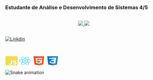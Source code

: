 

### Estudante de Análise e Desenvolvimento de Sistemas 4/5 
<br>

<div align="center" justify-content:"center" display:"flex">
  
  
  
  <a href="https://github.com/lulorenzon">
  <img height="150em" src="https://github-readme-stats.vercel.app/api?username=lulorenzon&show_icons=false&theme=dracula&include_all_commits=true&count_private=true"/>
  <img height="150em" src="https://github-readme-stats.vercel.app/api/top-langs/?username=lulorenzon&layout=compact&langs_count=7&theme=dracula"/>
</div>
 
 <br>

 [![Linkdin](https://img.shields.io/badge/LinkedIn-0077B5?style=for-the-badge&logo=linkedin&logoColor=white)](https://www.linkedin.com/in/luana-santos-b06a9117b/)

 ##
  
<div style="display: inline_block"><br>
  <img align="center" alt="lu-Js" height="30" width="40" src="https://raw.githubusercontent.com/devicons/devicon/master/icons/javascript/javascript-plain.svg">
  <img align="center" alt="lu-React" height="30" width="40" src="https://raw.githubusercontent.com/devicons/devicon/master/icons/react/react-original.svg">
  <img align="center" alt="lu-HTML" height="30" width="40" src="https://raw.githubusercontent.com/devicons/devicon/master/icons/html5/html5-original.svg">
  <img align="center" alt="lu-CSS" height="30" width="40" src="https://raw.githubusercontent.com/devicons/devicon/master/icons/css3/css3-original.svg">
  
  ![Snake animation](https://github.com/lulorenzon/lulorenzon/blob/output/github-contribution-grid-snake.svg)
  </div>


